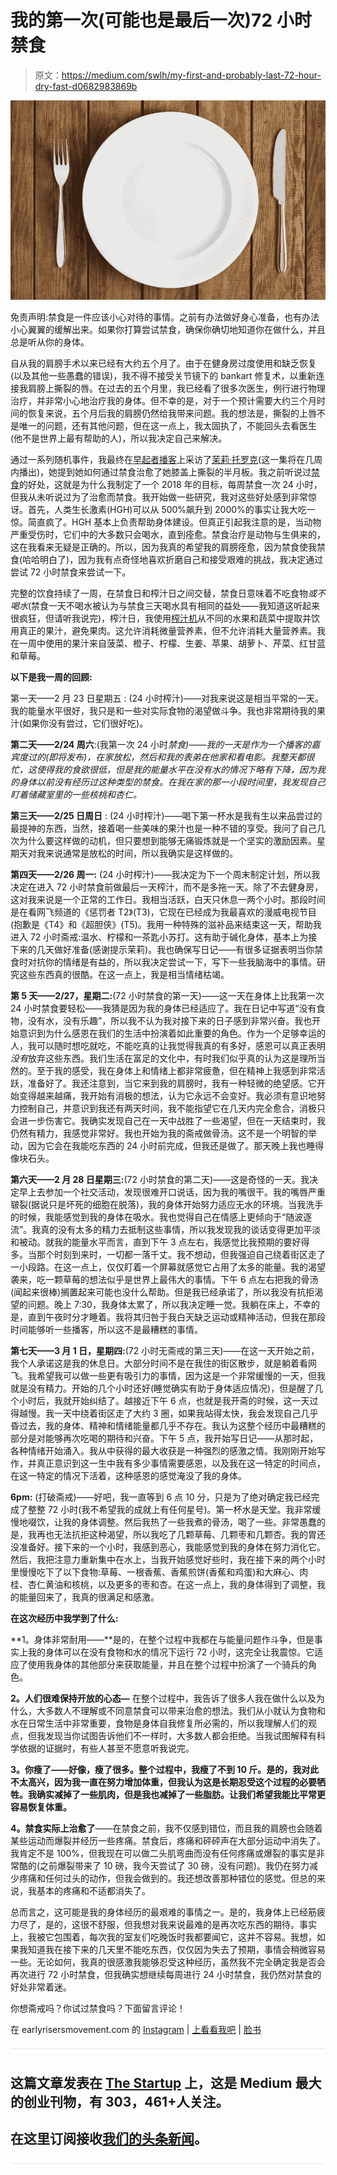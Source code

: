 # 我的第一次(可能也是最后一次)72 小时禁食

> 原文：<https://medium.com/swlh/my-first-and-probably-last-72-hour-dry-fast-d0682983869b>

![](img/fb1b00f743bb5d946674d1e0c25a01bf.png)

免责声明:禁食是一件应该小心对待的事情。之前有办法做好身心准备，也有办法小心翼翼的缓解出来。如果你打算尝试禁食，确保你确切地知道你在做什么，并且总是听从你的身体。

自从我的肩膀手术以来已经有大约五个月了。由于在健身房过度使用和缺乏恢复(以及其他一些愚蠢的错误)，我不得不接受关节镜下的 bankart 修复术，以重新连接我肩膀上撕裂的唇。在过去的五个月里，我已经看了很多次医生，例行进行物理治疗，并非常小心地治疗我的身体。但不幸的是，对于一个预计需要大约三个月时间的恢复来说，五个月后我的肩膀仍然给我带来问题。我的想法是，撕裂的上唇不是唯一的问题，还有其他问题，但在这一点上，我太固执了，不能回头去看医生(他不是世界上最有帮助的人)，所以我决定自己来解决。

通过一系列随机事件，我最终在[早起者播客](http://earlyrisersmovement.com/podcast1/)上采访了[茉莉·托罗克](https://www.youtube.com/channel/UCeVJ4GVo1zDWCZoc1ru70sA)(这一集将在几周内播出)，她提到她如何通过禁食治愈了她膝盖上撕裂的半月板。我之前听说过[禁食](https://earlyrisersmovement.com/articles1/fasting)的好处，这就是为什么我制定了一个 2018 年的目标，每周禁食一次 24 小时，但我从未听说过为了治愈而禁食。我开始做一些研究，我对这些好处感到非常惊讶。首先，人类生长激素(HGH)可以从 500%飙升到 2000%的事实让我大吃一惊。简直疯了。HGH 基本上负责帮助身体建设。但真正引起我注意的是，当动物严重受伤时，它们中的大多数只会喝水，直到痊愈。禁食治疗是动物与生俱来的，这在我看来无疑是正确的。所以，因为我真的希望我的肩膀痊愈，因为禁食使我禁食(哈哈明白了)，因为我有点奇怪地喜欢折磨自己和接受艰难的挑战，我决定通过尝试 72 小时禁食来尝试一下。

完整的饮食持续了一周，在禁食日和榨汁日之间交替，禁食日意味着不吃食物*或不喝水*(禁食一天不喝水被认为与禁食三天喝水具有相同的益处——我知道这听起来很疯狂，但请听我说完)，榨汁日，我使用[榨汁机](https://www.amazon.com/gp/product/B000MDHH06/ref=as_li_qf_asin_il_tl?ie=UTF8&tag=earlyrisers08-20&creative=9325&linkCode=as2&creativeASIN=B000MDHH06&linkId=91677e34273f8819d49dc184f9af0e15)从不同的水果和蔬菜中提取并饮用真正的果汁，避免果肉。这允许消耗微量营养素，但不允许消耗大量营养素。我在一周中使用的果汁来自菠菜、橙子、柠檬、生姜、苹果、胡萝卜、芹菜、红甘蓝和草莓。

**以下是我一周的回顾:**

第一天——2 月 23 日星期五 : (24 小时榨汁)——对我来说这是相当平常的一天。我的能量水平很好，我只是和一些对实际食物的渴望做斗争。我也非常期待我的果汁(如果你没有尝过，它们很好吃)。

**第二天——2/24 周六**:(我第一次 24 小时*禁食)——我的一天是作为一个播客的嘉宾度过的(即将发布)，在家放松，然后和我的表弟在他家和看电影。我整天都很忙，这使得我的食欲很低，但是我的能量水平在没有水的情况下略有下降，因为我的身体以前没有经历过这种类型的禁食。在我在家的那一小段时间里，我发现自己盯着储藏室里的一些核桃和杏仁。*

**第三天——2/25 日周日** : (24 小时榨汁)——喝下第一杯水是我有生以来品尝过的最提神的东西，当然，接着喝一些美味的果汁也是一种不错的享受。我问了自己几次为什么要这样做的动机，但只要想到能够无痛锻炼就是一个坚实的激励因素。星期天对我来说通常是放松的时间，所以我确实是这样做的。

**第四天——2/26 周一:** (24 小时榨汁)——我决定为下一个周末制定计划，所以我决定在进入 72 小时禁食前做最后一天榨汁，而不是多拖一天。除了不去健身房，这对我来说是一个正常的工作日。我相当活跃，白天只休息一两个小时。那段时间是在看网飞频道的《惩罚者 T2》(T3)，它现在已经成为我最喜欢的漫威电视节目(抱歉是《T4》和《超胆侠》(T5)。我用一种特殊的滋补品来结束这一天，帮助我进入 72 小时斋戒:温水、柠檬和一茶匙小苏打。这有助于碱化身体，基本上为接下来的几天做好准备(感谢提示茉莉)。我也确保写日记——有很多证据表明当你禁食时对抗你的情绪是有益的，所以我决定尝试一下，写下一些我脑海中的事情。研究这些东西真的很酷。在这一点上，我是相当情绪枯竭。

**第 5 天——2/27，星期二:**(72 小时禁食的第一天)——这一天在身体上比我第一次 24 小时禁食要轻松——我猜是因为我的身体已经适应了。我在日记中写道“没有食物，没有水，没有乐趣”，所以我不认为我对接下来的日子感到非常兴奋。我也开始意识到为什么感恩在我们的生活中扮演着如此重要的角色。作为一个足够幸运的人，我可以随时想吃就吃，不能吃真的让我觉得我真的有多好，感恩可以真正表明*没有*放弃这些东西。我们生活在富足的文化中，有时我们似乎真的认为这是理所当然的。至于我的感受，我在身体上和情绪上都非常疲惫，但在精神上我感到非常活跃，准备好了。我还注意到，当它来到我的肩膀时，我有一种轻微的绝望感。它开始变得越来越痛，我开始有消极的想法，认为它永远不会变好。我必须有意识地努力控制自己，并意识到我还有两天时间，我不能指望它在几天内完全愈合，消极只会进一步伤害它。我确实发现自己在一天中战胜了一些渴望，但在一天结束时，我仍然有精力，我感觉非常好。我也开始为我的斋戒做骨汤。这不是一个明智的举动，因为它会在我能吃东西的 24 小时前完成，但我还是做了。那天晚上我也睡得像块石头。

**第六天——2 月 28 日星期三:**(72 小时禁食的第二天)——这是奇怪的一天。我决定早上去参加一个社交活动，发现很难开口说话，因为我的嘴很干。我的嘴唇严重皲裂(据说只是坏死的细胞在脱落)，我的身体开始努力适应无水的环境。当我洗手的时候，我能感觉到我的身体在吸水。我也觉得自己在情感上更倾向于“随波逐流”。我真的没有太多的精力去抵制这些事情，所以我发现我的谈话变得更加平淡和被动。就我的能量水平而言，直到下午 3 点左右，我感觉比我预期的要好得多。当那个时刻到来时，一切都一落千丈。我不想动，但我强迫自己绕着街区走了一小段路。在这一点上，仅仅盯着一个屏幕就感觉它占用了太多的能量。我的渴望袭来，吃一颗草莓的想法似乎是世界上最伟大的事情。下午 6 点左右把我的骨汤(闻起来很棒)搁置起来可能也没什么帮助。但是我已经承诺了，所以我没有抗拒渴望的问题。晚上 7:30，我身体太累了，所以我决定睡一觉。我躺在床上，不幸的是，直到午夜时分才睡着。我将其归咎于我白天缺乏运动或精神活动，但我在那段时间能够听一些播客，所以这不是最糟糕的事情。

**第七天——3 月 1 日，星期四:**(72 小时无斋戒的第三天)——在这一天开始之前，我个人承诺这是我的休息日。大部分时间不是在我住的街区散步，就是躺着看网飞。我希望我可以做一些更有吸引力的事情，因为这是一个非常缓慢的一天，但我就是没有精力。开始的几个小时还好(睡觉确实有助于身体适应情况)，但是醒了几个小时后，我就开始纠结了。越接近下午 6 点，也就是我开斋的时候，这一天过得越慢。我一天中绕着街区走了大约 3 圈，如果我站得太快，我会发现自己几乎昏过去，我的身体、精神和情绪能量都几乎不存在。我认为这整个经历中最糟糕的部分是对能够再次吃喝的期待和兴奋。下午 5 点，我开始写日记——从那时起，各种情绪开始涌入。我从中获得的最大收获是一种强烈的感激之情。我刚刚开始写作，并真正意识到这一生中我有多少事情需要感恩，以及我在这一特定的时间点，在这一特定的情况下活着，这种感恩的感觉淹没了我的身体。

**6pm:** (打破斋戒)——好吧，我一直等到 6 点 10 分，只是为了绝对确定我已经完成了整整 72 小时(我不希望我的成就上有任何星号)。第一杯水是天堂。我非常缓慢地啜饮，让我的身体调整。然后我热了一些我煮的骨汤，喝了一些。非常愚蠢的是，我再也无法抗拒这种渴望，所以我吃了几颗草莓、几颗枣和几颗杏。我的胃还没准备好。接下来的一个小时，我感到恶心，我能感觉到我的身体在努力消化它。然后，我把注意力重新集中在水上，当我开始感觉好些时，我在接下来的两个小时里慢慢吃下了以下食物:草莓、一根香蕉、香蕉煎饼(香蕉和鸡蛋)和大麻心、肉桂、杏仁黄油和核桃，以及更多的枣和杏。在这一点上，我的身体得到了调整，我的能量回来了，我真的很满足和感激。

**在这次经历中我学到了什么:**

**1。身体非常耐用——**是的，在整个过程中我都在与能量问题作斗争，但是事实上我的身体可以在没有食物和水的情况下运行 72 小时，这完全让我震惊。它适应了使用我身体的其他部分来获取能量，并且在整个过程中扮演了一个骑兵的角色。

**2。人们很难保持开放的心态—** 在整个过程中，我告诉了很多人我在做什么以及为什么，大多数人不理解或不同意禁食可以带来治愈的想法。我们从小就认为食物和水在日常生活中非常重要，食物是身体自我修复所必需的，所以我理解人们的观点，但我发现当你试图告诉他们不一样时，大多数人都会拒绝。当我试图解释有科学依据的证据时，有些人甚至不愿意听我说完。

**3。你瘦了——好像，瘦了很多。整个过程中，我瘦了不到 10 斤。是的，我对此不太高兴，因为我一直在努力增加体重，但我认为这是长期忍受这个过程的必要牺牲。我确实减掉了一些肌肉，但是我也减掉了一些脂肪。让我们希望我能比平常更容易恢复体重。**

**4。禁食实际上治愈了**——在禁食之前，我不仅感到错位，而且我的肩膀也会随着某些运动而爆裂并经历一些疼痛。禁食后，疼痛和砰砰声在大部分运动中消失了。我肯定不是 100%，但我现在可以做二头肌弯曲而没有任何疼痛或爆裂的事实是非常酷的(之前爆裂带来了 10 磅，我今天尝试了 30 磅，没有问题)。我仍在努力减少疼痛和任何过头的动作，但我会做到的。我还想改善那种错位的感觉。但总的来说，我基本的疼痛和不适都消失了。

总而言之，这可能是我的身体经历的最艰难的事情之一。是的，我身体上已经筋疲力尽了，是的，这很不舒服，但我想对我来说最难的是再次吃东西的期待。事实上，我被它包围着，每次我的室友们吃晚饭时我都要闻它，这并不容易。我想，如果我知道我在接下来的几天里不能吃东西，仅仅因为失去了预期，事情会稍微容易一些。无论如何，我真的很感激我能够忍受这种经历，虽然我不完全确定我是否会再次进行 72 小时禁食，但我确实想继续每周进行 24 小时禁食，我仍然对禁食的好处非常着迷。

你想斋戒吗？你试过禁食吗？下面留言评论！

在 earlyrisersmovement.com 的 [Instagram](http://instagram.com/earlyrisersmovement) | [上看看我吧](http://earlyrisersmovement.com) | [脸书](http://facebook.com/groups/earlyrisersmovement)

![](img/731acf26f5d44fdc58d99a6388fe935d.png)

## 这篇文章发表在 [The Startup](https://medium.com/swlh) 上，这是 Medium 最大的创业刊物，有 303，461+人关注。

## 在这里订阅接收[我们的头条新闻](http://growthsupply.com/the-startup-newsletter/)。

![](img/731acf26f5d44fdc58d99a6388fe935d.png)